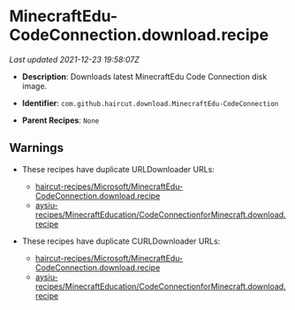 # MinecraftEdu-CodeConnection.download.recipe

_Last updated 2021-12-23 19:58:07Z_

- **Description**: Downloads latest MinecraftEdu Code Connection disk image.

- **Identifier**: `com.github.haircut.download.MinecraftEdu-CodeConnection`

- **Parent Recipes**: `None`

## Warnings

- These recipes have duplicate URLDownloader URLs:
    - [haircut-recipes/Microsoft/MinecraftEdu-CodeConnection.download.recipe](/autopkg-dupe-tracker/haircut-recipes/Microsoft/MinecraftEdu-CodeConnection.download.recipe)
    - [aysiu-recipes/MinecraftEducation/CodeConnectionforMinecraft.download.recipe](/autopkg-dupe-tracker/aysiu-recipes/MinecraftEducation/CodeConnectionforMinecraft.download.recipe)

- These recipes have duplicate CURLDownloader URLs:
    - [haircut-recipes/Microsoft/MinecraftEdu-CodeConnection.download.recipe](/autopkg-dupe-tracker/haircut-recipes/Microsoft/MinecraftEdu-CodeConnection.download.recipe)
    - [aysiu-recipes/MinecraftEducation/CodeConnectionforMinecraft.download.recipe](/autopkg-dupe-tracker/aysiu-recipes/MinecraftEducation/CodeConnectionforMinecraft.download.recipe)